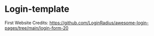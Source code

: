 # Login-template
First Website
Credits: https://github.com/LoginRadius/awesome-login-pages/tree/main/login-form-20
